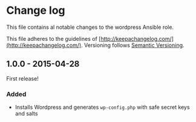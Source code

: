 # Change log

This file contains al notable changes to the wordpress Ansible role.

This file adheres to the guidelines of [http://keepachangelog.com/](http://keepachangelog.com/). Versioning follows [Semantic Versioning](http://semver.org/).

## 1.0.0 - 2015-04-28

First release!

### Added

- Installs Wordpress and generates `wp-config.php` with safe secret keys and salts

